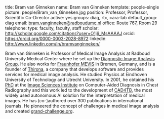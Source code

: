 title: Bram van Ginneken
name: Bram van Ginneken
template: people-single
picture: people/Bram_van_Ginneken.jpg
position: Professor, Professor, Scientific Co-Director
active: yes
groups: diag, rtc, cara-lab
default_group: diag
email: bram.vanginneken@radboudumc.nl
office: Route 767, Room 29
telephone:
type: faculty, faculty, staff
scholar: http://scholar.google.com/citations?user=O1j6_MsAAAAJ
orcid: https://orcid.org/0000-0003-2028-8972
linkedin: http://www.linkedin.com/in/bramvanginneken/

Bram van Ginneken is Professor of Medical Image Analysis at Radboud University Medical Center where he set up the [Diagnostic Image Analysis Group](https://www.diagnijmegen.nl/). He also works for [Fraunhofer MEVIS](https://www.mevis.fraunhofer.de/) in Bremen, Germany, and is a founder of [Thirona](https://thirona.eu/), a company that develops software and provides services for medical image analysis. He studied Physics at Eindhoven University of Technology and Utrecht University. In 2001, he obtained his [PhD](/publications/ginn01a) at the [Image Sciences Institute](https://www.isi.uu.nl/) on Computer-Aided Diagnosis in Chest Radiography and this work led to the development of [CAD4TB](https://www.delft.care/cad4tb/), the most widely used autonomous AI solution for the interpretation of medical images. He has (co-)authored over 300 publications in international journals. He pioneered the concept of challenges in medical image analysis and created [grand-challenge.org](https://grand-challenge.org/).
